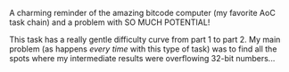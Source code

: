 A charming reminder of the amazing bitcode computer (my favorite AoC task chain) and a problem with SO MUCH POTENTIAL! 

This task has a really gentle difficulty curve from part 1 to part 2. My main problem (as happens *every time* with this type of task) was to find all the spots where my intermediate results were overflowing 32-bit numbers...
